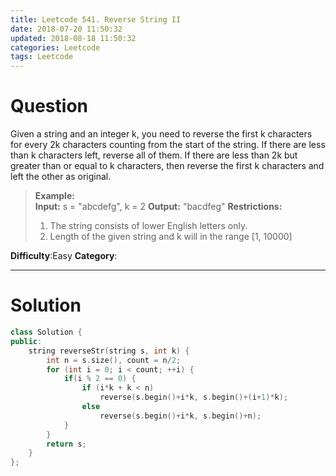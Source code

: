 ```yaml
---
title: Leetcode 541. Reverse String II
date: 2018-07-20 11:50:32
updated: 2018-08-18 11:50:32
categories: Leetcode
tags: Leetcode
---
```


# Question

Given a string and an integer k, you need to reverse the first k characters for every 2k characters counting from the start of the string. If there are less than k characters left, reverse all of them. If there are less than 2k but greater than or equal to k characters, then reverse the first k characters and left the other as original.

> **Example:**  
> **Input:** s = "abcdefg", k = 2
> **Output:** "bacdfeg"
> **Restrictions:**
> 1. The string consists of lower English letters only.
> 2. Length of the given string and k will in the range [1, 10000]

**Difficulty**:Easy
**Category**:

<!--more-->
*****

# Solution

```cpp
class Solution {
public:
    string reverseStr(string s, int k) {
        int n = s.size(), count = n/2;
        for (int i = 0; i < count; ++i) {
            if(i % 2 == 0) {
                if (i*k + k < n)
                    reverse(s.begin()+i*k, s.begin()+(i+1)*k);
                else
                    reverse(s.begin()+i*k, s.begin()+n);
            }
        }
        return s;
    }
};
```